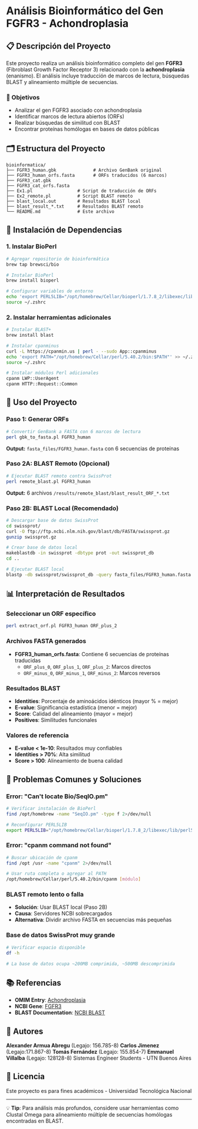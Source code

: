 # Análisis Bioinformático del Gen FGFR3 - Achondroplasia

## 📋 Descripción del Proyecto

Este proyecto realiza un análisis bioinformático completo del gen **FGFR3** (Fibroblast Growth Factor Receptor 3) relacionado con la **achondroplasia** (enanismo). El análisis incluye traducción de marcos de lectura, búsquedas BLAST y alineamiento múltiple de secuencias.

### 🎯 Objetivos
- Analizar el gen FGFR3 asociado con achondroplasia
- Identificar marcos de lectura abiertos (ORFs)
- Realizar búsquedas de similitud con BLAST
- Encontrar proteínas homólogas en bases de datos públicas

## 🗂️ Estructura del Proyecto

```
bioinformatica/
├── FGFR3_human.gbk              # Archivo GenBank original
├── FGFR3_human_orfs.fasta       # ORFs traducidos (6 marcos)
├── FGFR3_cat.gbk 
├── FGFR3_cat_orfs.fasta
├── Ex1.pl                 # Script de traducción de ORFs
├── Ex2_remote.pl          # Script BLAST remoto
├── blast_local.out        # Resultados BLAST local
├── blast_result_*.txt     # Resultados BLAST remoto
└── README.md              # Este archivo
```

## 🔧 Instalación de Dependencias

### 1. Instalar BioPerl
```bash
# Agregar repositorio de bioinformática
brew tap brewsci/bio

# Instalar BioPerl
brew install bioperl

# Configurar variables de entorno
echo 'export PERL5LIB="/opt/homebrew/Cellar/bioperl/1.7.8_2/libexec/lib/perl5:$PERL5LIB"' >> ~/.zshrc
source ~/.zshrc
```

### 2. Instalar herramientas adicionales
```bash
# Instalar BLAST+
brew install blast

# Instalar cpanminus
curl -L https://cpanmin.us | perl - --sudo App::cpanminus
echo 'export PATH="/opt/homebrew/Cellar/perl/5.40.2/bin:$PATH"' >> ~/.zshrc
source ~/.zshrc

# Instalar módulos Perl adicionales
cpanm LWP::UserAgent
cpanm HTTP::Request::Common
```

## 🚀 Uso del Proyecto

### Paso 1: Generar ORFs
```bash
# Convertir GenBank a FASTA con 6 marcos de lectura
perl gbk_to_fasta.pl FGFR3_human
```
**Output:** `fasta_files/FGFR3_human.fasta` con 6 secuencias de proteínas

### Paso 2A: BLAST Remoto (Opcional)
```bash
# Ejecutar BLAST remoto contra SwissProt
perl remote_blast.pl FGFR3_human
```
**Output:** 6 archivos `/results/remote_blast/blast_result_ORF_*.txt`

### Paso 2B: BLAST Local (Recomendado)
```bash
# Descargar base de datos SwissProt
cd swissprot/
curl -O ftp://ftp.ncbi.nlm.nih.gov/blast/db/FASTA/swissprot.gz
gunzip swissprot.gz

# Crear base de datos local
makeblastdb -in swissprot -dbtype prot -out swissprot_db
cd ..

# Ejecutar BLAST local
blastp -db swissprot/swissprot_db -query fasta_files/FGFR3_human.fasta -out results/blast_local.out -outfmt 6 -evalue 1e-5 -max_target_seqs 10
```

## 📊 Interpretación de Resultados

### Seleccionar un ORF específico
```bash
perl extract_orf.pl FGFR3_human ORF_plus_2
```

### Archivos FASTA generados
- **FGFR3_human_orfs.fasta**: Contiene 6 secuencias de proteínas traducidas
  - `ORF_plus_0`, `ORF_plus_1`, `ORF_plus_2`: Marcos directos
  - `ORF_minus_0`, `ORF_minus_1`, `ORF_minus_2`: Marcos reversos

### Resultados BLAST
- **Identities**: Porcentaje de aminoácidos idénticos (mayor % = mejor)
- **E-value**: Significancia estadística (menor = mejor)
- **Score**: Calidad del alineamiento (mayor = mejor)
- **Positives**: Similitudes funcionales

### Valores de referencia
- **E-value < 1e-10**: Resultados muy confiables
- **Identities > 70%**: Alta similitud
- **Score > 100**: Alineamiento de buena calidad

## 🔧 Problemas Comunes y Soluciones

### Error: "Can't locate Bio/SeqIO.pm"
```bash
# Verificar instalación de BioPerl
find /opt/homebrew -name "SeqIO.pm" -type f 2>/dev/null

# Reconfigurar PERL5LIB
export PERL5LIB="/opt/homebrew/Cellar/bioperl/1.7.8_2/libexec/lib/perl5:$PERL5LIB"
```

### Error: "cpanm command not found"
```bash
# Buscar ubicación de cpanm
find /opt /usr -name "cpanm" 2>/dev/null

# Usar ruta completa o agregar al PATH
/opt/homebrew/Cellar/perl/5.40.2/bin/cpanm [módulo]
```

### BLAST remoto lento o falla
- **Solución**: Usar BLAST local (Paso 2B)
- **Causa**: Servidores NCBI sobrecargados
- **Alternativa**: Dividir archivo FASTA en secuencias más pequeñas

### Base de datos SwissProt muy grande
```bash
# Verificar espacio disponible
df -h

# La base de datos ocupa ~200MB comprimida, ~500MB descomprimida
```

## 📚 Referencias

- **OMIM Entry**: [Achondroplasia](https://www.omim.org/entry/100800)
- **NCBI Gene**: [FGFR3](https://www.ncbi.nlm.nih.gov/gene/2261)
- **BLAST Documentation**: [NCBI BLAST](https://blast.ncbi.nlm.nih.gov/Blast.cgi)

## 👤 Autores

**Alexander Armua Abregu** (Legajo: 156.785-8)
**Carlos Jimenez** (Legajo:171.867-8)
**Tomás Fernández** (Legajo: 155.854-7)
**Emmanuel Villalba** (Legajo: 128128-8)
Sistemas Engineer Students - UTN Buenos Aires

## 📄 Licencia

Este proyecto es para fines académicos - Universidad Tecnológica Nacional

---

💡 **Tip**: Para análisis más profundos, considere usar herramientas como Clustal Omega para alineamiento múltiple de secuencias homólogas encontradas en BLAST.
